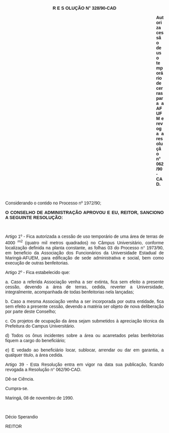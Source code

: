 <BODY>

<B><FONT FACE="Arial"><P ALIGN="CENTER">R E S OLU&Ccedil;&Atilde;O  N° 328/90-CAD</P>
</B><P ALIGN="JUSTIFY"></P><DIR>
<DIR>
<DIR>
<DIR>
<DIR>
<DIR>
<DIR>
<DIR>
<DIR>
<DIR>
<DIR>
<DIR>

<B><P ALIGN="JUSTIFY">Autoriza cess&atilde;o de uso tempor&aacute;rio de cerras para a AFUFM e revoga a resolu&ccedil;&atilde;o n° 062/90-CAD.</P>
<P ALIGN="JUSTIFY"></P>
<P ALIGN="JUSTIFY">&nbsp;</P></DIR>
</DIR>
</DIR>
</DIR>
</DIR>
</DIR>
</DIR>
</DIR>
</DIR>
</DIR>
</DIR>
</DIR>

</B><P ALIGN="JUSTIFY">Considerando o contido no Processo nº 1972/90;</P>
<P ALIGN="JUSTIFY"></P>
<B><P ALIGN="JUSTIFY">O CONSELHO DE ADMINISTRA&Ccedil;&Atilde;O APROVOU E EU, REITOR, SANCIONO A SEGUINTE RESOLU&Ccedil;&Atilde;O:</P>
</B><P ALIGN="JUSTIFY"></P>
<P ALIGN="JUSTIFY">&nbsp;</P>
<P ALIGN="JUSTIFY">Artigo 1º - Fica autorizada a cess&atilde;o de uso tempor&aacute;rio de uma &aacute;rea de terras de 4000 <SUP>m2 </SUP>(quatro mil metros quadrados) no C&acirc;mpus Universit&aacute;rio, conforme localiza&ccedil;&atilde;o definida na planta constante, as folhas 03 do Processo n° 1973/90, em beneficio da Associa&ccedil;&atilde;o dos Funcion&aacute;rios da Universidade Estadual de Maring&aacute;-AFUEM, para edifica&ccedil;&atilde;o de sede administrativa e social, bem como execu&ccedil;&atilde;o de outras benfeitorias.</P>
<P ALIGN="JUSTIFY">Artigo 2º - Fica estabelecido que:</P>
<P ALIGN="JUSTIFY">a. Caso a referida Associa&ccedil;&atilde;o venha a ser extinta, fica sem efeito a presente cess&atilde;o, devendo a &aacute;rea de terras, cedida, reverter a Universidade, integralmente, acompanhada de todas benfeitorias nela lan&ccedil;adas;</P>
<P ALIGN="JUSTIFY">b. Caso a mesma Associa&ccedil;&atilde;o venha a ser incorporada por outra entidade, fica sem efeito a presente cess&atilde;o, devendo a mat&eacute;ria ser objeto de nova delibera&ccedil;&atilde;o por parte deste Conselho;</P>
<P ALIGN="JUSTIFY">c. Os projetos de ocupa&ccedil;&atilde;o da &aacute;rea sejam submetidos &agrave; aprecia&ccedil;&atilde;o t&eacute;cnica da Prefeitura do Campus Universit&aacute;rio.</P>
<P ALIGN="JUSTIFY">d) Todos os &ocirc;nus incidentes sobre a &aacute;rea ou acarretados pelas benfeitorias fiquem a cargo do benefici&aacute;rio;</P>
<P ALIGN="JUSTIFY">e) E vedado ao benefici&aacute;rio locar, sublocar, arrendar ou dar em garantia, a qualquer titulo, a &aacute;rea cedida.</P>
<P ALIGN="JUSTIFY">Artigo 39 - Esta Resolu&ccedil;&atilde;o entra em vigor na data sua publica&ccedil;&atilde;o, ficando revogada a Resolu&ccedil;&atilde;o n° 062/90-CAD. </P>
<P ALIGN="JUSTIFY">D&ecirc;-se Ci&ecirc;ncia.</P>
<P ALIGN="JUSTIFY">Cumpra-se.</P>
<P ALIGN="JUSTIFY"></P>
<P ALIGN="JUSTIFY">Maring&aacute;, 08 de novembro de 1990.</P>
<P ALIGN="JUSTIFY"></P>
<P ALIGN="JUSTIFY">&nbsp;</P>
<P ALIGN="JUSTIFY">D&eacute;cio Sperandio</P>
<P ALIGN="JUSTIFY">REITOR</P>
<P ALIGN="JUSTIFY"></P>
<P ALIGN="JUSTIFY">&nbsp;</P></FONT></BODY>
